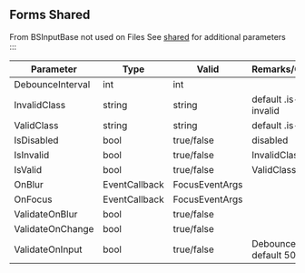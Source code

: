 ﻿## Forms Shared 
From BSInputBase not used on Files
See [shared](layout/shared) for additional parameters    
:::

| Parameter        | Type          | Valid          | Remarks/Output          | 
|------------------|---------------|----------------|-------------------------|
| DebounceInterval | int           | int            |                         | {.table-striped .p-2}
| InvalidClass     | string        | string         | default .is-invalid     |
| ValidClass       | string        | string         | default .is-valid       |
| IsDisabled       | bool          | true/false     | disabled                |
| IsInvalid        | bool          | true/false     | InvalidClass            |
| IsValid          | bool          | true/false     | ValidClass              |
| OnBlur           | EventCallback | FocusEventArgs |                         |
| OnFocus          | EventCallback | FocusEventArgs |                         |
| ValidateOnBlur   | bool          | true/false     |                         | 
| ValidateOnChange | bool          | true/false     |                         |
| ValidateOnInput  | bool          | true/false     | Debounced default 500ms |